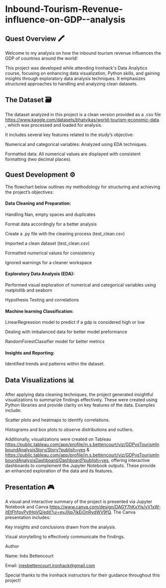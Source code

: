 # Inbound-Tourism-Revenue-influence-on-GDP--analysis

## Quest Overview 🖍

Welcome to my analysis on how the inbound tourism revenue influences the GDP of countries around the world!

This project was developed while attending Ironhack's Data Analytics course, focusing on enhancing data visualization, Python skills, and gaining insights through exploratory data analysis techniques. It emphasizes structured approaches to handling and analyzing clean datasets.

## The Dataset 🗃

The dataset analyzed in this project is a clean version provided as a .csv file https://www.kaggle.com/datasets/bhatvikas/world-tourism-economic-data , which was processed and loaded for analysis. 

It includes several key features related to the study’s objective:

Numerical and categorical variables: Analyzed using EDA techniques.

Formatted data: All numerical values are displayed with consistent formatting (two decimal places).

## Quest Development ⚙

The flowchart below outlines my methodology for structuring and achieving the project’s objectives:

#### Data Cleaning and Preparation:
Handling Nan, empty spaces and duplicates

Format data accordingly for a better analysis

Create a .py file with the cleaning process (test_clean.csv)

Imported a clean dataset (test_clean.csv)

Formatted numerical values for consistency

Ignored warnings for a cleaner workspace

#### Exploratory Data Analysis (EDA):

Performed visual exploration of numerical and categorical variables using matplotlib and seaborn

Hypothesis Testing and correlations

#### Machine learning Classification:

LinearRegression model to predict if a gdp is considered high or low

Dealing with imbalanced data for better model preformance

RandomForestClassifier model for better metrics

#### Insights and Reporting:

Identified trends and patterns within the dataset.


## Data Visualizations 📊

After applying data cleaning techniques, the project generated insightful visualizations to summarize findings effectively. These were created using Python libraries and provide clarity on key features of the data. Examples include:

Scatter plots and heatmaps to identify correlations.

Histograms and box plots to observe distributions and outliers.

Additionally, visualizations were created on Tableau https://public.tableau.com/app/profile/in.s.bettencourt/viz/GDPvsTourismInboundAnalysisStory/Story?publish=yes & https://public.tableau.com/app/profile/in.s.bettencourt/viz/GDPvsTourismInboundAnalysisDashboard/Dashboard?publish=yes, offering interactive dashboards to complement the Jupyter Notebook outputs. These provide an enhanced exploration of the data and its features.

## Presentation 🎮

A visual and interactive summary of the project is presented via Jupyter Notebook and Canva https://www.canva.com/design/DAGY7hKxYls/yV1xW-itEtFhfpyPvtHpVQ/edit?ui=eyJIIjp7IkEiOnRydWV9fQ. The Canva presentation includes:

Key insights and conclusions drawn from the analysis.

Visual storytelling to effectively communicate the findings.


Author

Name: Inês Bettencourt

Email: inesbettencourt.ironhack@gmail.com

Special thanks to the Ironhack instructors for their guidance throughout this project!
